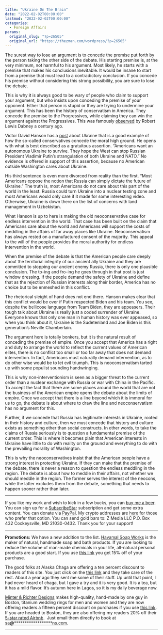 ```yaml
---
title: "Ukraine On The Brain"
date: "2022-02-02T00:00:00"
lastmod: "2022-02-02T00:00:00"
categories:
  - Foreign Affairs
params:
  original_slug: "?p=26505"
  original_url: "https://thezman.com/wordpress/?p=26505"
---
```


The surest way to lose an argument is to concede the premise put forth
by the person taking the other side of the debate. His starting premise
is, at the very minimum, not harmful to his argument. Most likely, he
starts with a premise that makes his conclusions inevitable. It would be
insane to start from a premise that must lead to a contradictory
conclusion. If you concede his premise without considering this strong
possibility, you are sure to lose the debate.

This is why it is always good to be wary of people who claim to support
your argument, but who insists upon conceding the premise of your
opponent. Either that person is stupid or they are trying to undermine
your argument. This has been the history of conservatism in America.
They concede the premise to the Progressives, while claiming they can
win the argument against the Progressives. This was famously <a
href="https://www.abbevilleinstitute.org/robert-lewis-dabney-a-prophet-for-our-own-times/"
rel="noopener" target="_blank">observed</a> by Robert Lewis Dabney a
century ago.

Victor David Hanson has a <a
href="https://www.theepochtimes.com/why-putin-has-not-been-deterred_4240174.html"
rel="noopener" target="_blank">post</a> about Ukraine that is a good
example of how the so-called conservatives concede the moral high
ground. He opens with what is best described as a gratuitous assertion.
“Americans want an autonomous Ukraine to survive. They hope the West can
stop Russian President Vladimir Putin’s strangulation of both Ukraine
and NATO.” No evidence is offered in support of this assertion, because
no American outside Washington cares about Ukraine.

His third sentence is even more divorced from reality than the first.
“Most Americans oppose the notion that Russia can simply dictate the
future of Ukraine.” The truth is, most Americans do not care about this
part of the world in the least. Russia could turn Ukraine into a nuclear
testing zone and most Americans would only care if it made for some
interesting video. Otherwise, Ukraine is down there on the list of
concerns with land management in Uzbekistan.

What Hanson is up to here is making the old neoconservative case for
endless intervention in the world. That case has been built on the claim
that Americans care about the world and Americans will support the costs
of meddling in the affairs of far away places like Ukraine.
Neoconservatism has always rested on a manufactured consent of the
majority. This appeal to the will of the people provides the moral
authority for endless intervention in the world.

When the premise of the debate is that the American people care deeply
about the territorial integrity of our ancient ally Ukraine and they are
committed to stopping our ancient enemy Russia, there is only one
plausible conclusion. The to-ing and fro-ing he goes through in that
post is just window dressing. If the people demand the safety of Ukraine
and define that as the rejection of Russian interests along their
border, America has no choice but to be enmeshed in this conflict.

The rhetorical sleight of hand does not end there. Hanson makes clear
that this conflict would be over if Putin respected Biden and his team.
You see, despite the bellicose language from Team Biden, they are
appeasers. Their tough talk about Ukraine is really just a coded
surrender of Ukraine. Everyone knows that only one man in human history
was ever appeased, so when you think about it, Ukraine is the
Sudetenland and Joe Biden is this generation’s Neville Chamberlain.

The argument here is totally bonkers, but it is the natural result of
conceding the premise of empire. Once you accept that America has a
right and duty to arrange the world to reflect the current values of
American elites, there is no conflict too small or too far away that
does not demand intervention. In fact, Americans must naturally demand
intervention, as to do other wise would be to let evil triumph. This is
neoconservatism tarted up with some populist sounding handwringing.

This is why non-interventionism is seen as a bigger threat to the
current order than a nuclear exchange with Russia or war with China in
the Pacific. To accept the fact that there are some places around the
world that are not the business of the American empire opens the debate
about the limits of empire. Once we accept that there is a line beyond
which it is immoral for us to go, the debate is about where to draw the
line and neoconservatism has no argument for this.

Further, if we concede that Russia has legitimate interests in Ukraine,
rooted in their history and culture, then we must concede that history
and culture exists as something other than social constructs. In other
words, to take the claims of Russia seriously is to question a
fundamental premise of the current order. This is where it becomes plain
that American interests in Ukraine have little to do with reality on the
ground and everything to do with the prevailing morality of Washington.

This is why the neoconservatives insist that the American people have a
strong interest in protecting Ukraine. If they can make that the premise
of the debate, there is never a reason to question the endless meddling
in the region. The debate is about how to meddle in their affairs, not
whether we should meddle in the region. The former serves the interest
of the neocons, while the latter excludes them from the debate,
something that needs to happen sooner rather than later.

------------------------------------------------------------------------

If you like my work and wish to kick in a few bucks, you can
<a href="https://www.buymeacoffee.com/mujolulu" rel="noopener"
target="_blank">buy me a beer</a>. You can sign up for a
<a href="https://www.subscribestar.com/the-z-blog" rel="noopener"
target="_blank">SubscribeStar</a> subscription and get some extra
content. You can donate via <a
href="https://www.paypal.com/donate/?cmd=_s-xclick&amp;hosted_button_id=UDAS2Q8JYA6CN&amp;source=url"
rel="noopener" target="_blank">PayPal</a>. My crypto addresses are
<a href="https://thezman.com/wordpress/?page_id=22713" rel="noopener"
target="_blank">here</a> for those who prefer that option. You can send
gold bars to: Z Media LLC P.O. Box 432 Cockeysville, MD 21030-0432.
Thank you for your support!

------------------------------------------------------------------------

**Promotions:** We have a new addition to the list.
<a href="https://havamalsoapworks.com/" rel="noopener"
target="_blank">Havamal Soap Works</a> is the maker of natural, handmade
soap and bath products. If you are looking to reduce the volume of
man-made chemicals in your life, all-natural personal products are a
good start. If you use
<a href="https://havamalsoapworks.com/discount/ZMAN" rel="noopener"
target="_blank">this link</a> you get 15% off of your purchase.

The good folks at Alaska Chaga are offering a ten percent discount to
readers of this site. You just click on the
<a href="https://alaskachaga.us/discount/ZMAN" rel="noopener noreferrer"
target="_blank">this link</a> and they take care of the rest. About a
year ago they sent me some of their stuff. Up until that point, I had
never heard of chaga, but I gave a try and it is very good. It is a tea,
but it has a mild flavor. It’s autumn here in Lagos, so it is my daily
beverage now.

<a href="https://www.minterandrichterdesigns.com/"
rel="noreferrer nofollow noopener" target="_blank">Minter &amp; Richter
Designs</a> makes high-quality, hand-made by one guy in Boston, titanium
wedding rings for men and women and they are now offering readers a
fifteen percent discount on purchases if you use
<a href="https://www.minterandrichterdesigns.com/discount/ZMAN"
rel="noreferrer nofollow noopener" target="_blank">this link</a>.
<span class="highlight"><span class="colour"><span class="font"><span class="size">If
you are headed to Boston, they are also offering my readers 20% off
their <a
href="https://www.airbnb.com/users/7988017/listings?user_id=7988017&amp;s=3"
rel="noopener noreferrer" target="_blank">5-star rated Airbnb</a>.  Just
email them directly to book at
<a href="mailto:sa***@*********************ns.com"
data-original-string="3iEJCK3bCO+cfd8VRxkVww==cb7b9aVHhqvS9wb1kUrFMsSsyY9KVmzpeqDG6AxyKOcoufo0BZxeBdMrwPbQ6wXLuyP"><span
class="apbct-email-encoder"
data-original-string="nENxLoZKzFFevoTW751NOA==cb7PwkKNMzNPHd836HraOSchVJSKatRi9ws2z00hshZWKysojJJqCZXhH1OkvRw7UI/"
title="This contact has been encoded by Anti-Spam by CleanTalk. Click to decode. To finish the decoding make sure that JavaScript is enabled in your browser.">sa<span
class="apbct-blur">***</span>@<span
class="apbct-blur">*********************</span>ns.com</span></a>.</span></span></span></span>

------------------------------------------------------------------------
